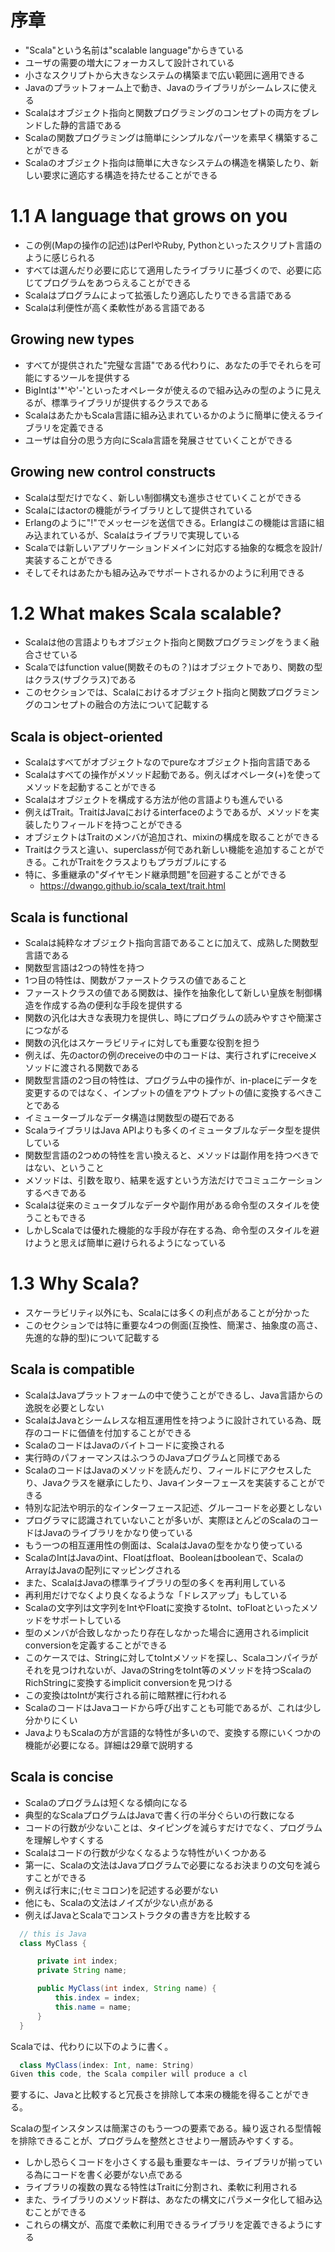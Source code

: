 # 序章
- "Scala"という名前は"scalable language"からきている
- ユーザの需要の増大にフォーカスして設計されている
- 小さなスクリプトから大きなシステムの構築まで広い範囲に適用できる
- Javaのプラットフォーム上で動き、Javaのライブラリがシームレスに使える
- Scalaはオブジェクト指向と関数プログラミングのコンセプトの両方をブレンドした静的言語である
- Scalaの関数プログラミングは簡単にシンプルなパーツを素早く構築することができる
- Scalaのオブジェクト指向は簡単に大きなシステムの構造を構築したり、新しい要求に適応する構造を持たせることができる

# 1.1 A language that grows on you
- この例(Mapの操作の記述)はPerlやRuby, Pythonといったスクリプト言語のように感じられる
- すべては選んだり必要に応じて適用したライブラリに基づくので、必要に応じてプログラムをあつらえることができる
- Scalaはプログラムによって拡張したり適応したりできる言語である
- Scalaは利便性が高く柔軟性がある言語である

## Growing new types
- すべてが提供された"完璧な言語"である代わりに、あなたの手でそれらを可能にするツールを提供する
- BigIntは'*'や'-'といったオペレータが使えるので組み込みの型のように見えるが、標準ライブラリが提供するクラスである
- ScalaはあたかもScala言語に組み込まれているかのように簡単に使えるライブラリを定義できる
- ユーザは自分の思う方向にScala言語を発展させていくことができる

## Growing new control constructs
- Scalaは型だけでなく、新しい制御構文も進歩させていくことができる
- Scalaにはactorの機能がライブラリとして提供されている
- Erlangのように"!"でメッセージを送信できる。Erlangはこの機能は言語に組み込まれているが、Scalaはライブラリで実現している
- Scalaでは新しいアプリケーションドメインに対応する抽象的な概念を設計/実装することができる
- そしてそれはあたかも組み込みでサポートされるかのように利用できる

# 1.2 What makes Scala scalable?
- Scalaは他の言語よりもオブジェクト指向と関数プログラミングをうまく融合させている
- Scalaではfunction value(関数そのもの？)はオブジェクトであり、関数の型はクラス(サブクラス)である
- このセクションでは、Scalaにおけるオブジェクト指向と関数プログラミングのコンセプトの融合の方法について記載する

## Scala is object-oriented
- Scalaはすべてがオブジェクトなのでpureなオブジェクト指向言語である
- Scalaはすべての操作がメソッド起動である。例えばオペレータ(+)を使ってメソッドを起動することができる
- Scalaはオブジェクトを構成する方法が他の言語よりも進んでいる
- 例えばTrait。TraitはJavaにおけるinterfaceのようであるが、メソッドを実装したりフィールドを持つことができる
- オブジェクトはTraitのメンバが追加され、mixinの構成を取ることができる
- Traitはクラスと違い、superclassが何であれ新しい機能を追加することができる。これがTraitをクラスよりもプラガブルにする
- 特に、多重継承の"ダイヤモンド継承問題"を回避することができる
  - https://dwango.github.io/scala_text/trait.html

## Scala is functional
- Scalaは純粋なオブジェクト指向言語であることに加えて、成熟した関数型言語である
- 関数型言語は2つの特性を持つ
- 1つ目の特性は、関数がファーストクラスの値であること
- ファーストクラスの値である関数は、操作を抽象化して新しい皇族を制御構造を作成する為の便利な手段を提供する
- 関数の汎化は大きな表現力を提供し、時にプログラムの読みやすさや簡潔さにつながる
- 関数の汎化はスケーラビリティに対しても重要な役割を担う
- 例えば、先のactorの例のreceiveの中のコードは、実行されずにreceiveメソッドに渡される関数である
- 関数型言語の2つ目の特性は、プログラム中の操作が、in-placeにデータを変更するのではなく、インプットの値をアウトプットの値に変換するべきことである
- イミューターブルなデータ構造は関数型の礎石である
- ScalaライブラリはJava APIよりも多くのイミュータブルなデータ型を提供している
- 関数型言語の2つめの特性を言い換えると、メソッドは副作用を持つべきではない、ということ
- メソッドは、引数を取り、結果を返すという方法だけでコミュニケーションするべきである
- Scalaは従来のミュータブルなデータや副作用がある命令型のスタイルを使うこともできる
- しかしScalaでは優れた機能的な手段が存在する為、命令型のスタイルを避けようと思えば簡単に避けられるようになっている

# 1.3 Why Scala?
- スケーラビリティ以外にも、Scalaには多くの利点があることが分かった
- このセクションでは特に重要な4つの側面(互換性、簡潔さ、抽象度の高さ、先進的な静的型)について記載する

## Scala is compatible
- ScalaはJavaプラットフォームの中で使うことができるし、Java言語からの逸脱を必要としない
- ScalaはJavaとシームレスな相互運用性を持つように設計されている為、既存のコードに価値を付加することができる
- ScalaのコードはJavaのバイトコードに変換される
- 実行時のパフォーマンスはふつうのJavaプログラムと同様である
- ScalaのコードはJavaのメソッドを読んだり、フィールドにアクセスしたり、Javaクラスを継承にしたり、Javaインターフェースを実装することができる
- 特別な記法や明示的なインターフェース記述、グルーコードを必要としない
- プログラマに認識されていないことが多いが、実際ほとんどのScalaのコードはJavaのライブラリをかなり使っている
- もう一つの相互運用性の側面は、ScalaはJavaの型をかなり使っている
- ScalaのIntはJavaのint、Floatはfloat、Booleanはbooleanで、ScalaのArrayはJavaの配列にマッピングされる
- また、ScalaはJavaの標準ライブラリの型の多くを再利用している
- 再利用だけでなくより良くなるような「ドレスアップ」もしている
- Scalaの文字列は文字列をIntやFloatに変換するtoInt、toFloatといったメソッドをサポートしている
- 型のメンバが合致しなかったり存在しなかった場合に適用されるimplicit conversionを定義することができる
- このケースでは、Stringに対してtoIntメソッドを探し、Scalaコンパイラがそれを見つけれないが、JavaのStringをtoInt等のメソッドを持つScalaのRichStringに変換するimplicit conversionを見つける
- この変換はtoIntが実行される前に暗黙裡に行われる
- ScalaのコードはJavaコードから呼び出すことも可能であるが、これは少し分かりにくい
- JavaよりもScalaの方が言語的な特性が多いので、変換する際にいくつかの機能が必要になる。詳細は29章で説明する

## Scala is concise
- Scalaのプログラムは短くなる傾向になる
- 典型的なScalaプログラムはJavaで書く行の半分ぐらいの行数になる
- コードの行数が少ないことは、タイピングを減らすだけでなく、プログラムを理解しやすくする
- Scalaはコードの行数が少なくなるような特性がいくつかある
- 第一に、Scalaの文法はJavaプログラムで必要になるお決まりの文句を減らすことができる
- 例えば行末に;(セミコロン)を記述する必要がない
- 他にも、Scalaの文法はノイズが少ない点がある
- 例えばJavaとScalaでコンストラクタの書き方を比較する

```java
  // this is Java
  class MyClass {

      private int index;
      private String name;

      public MyClass(int index, String name) {
          this.index = index;
          this.name = name;
      }
  }
```

Scalaでは、代わりに以下のように書く。

```scala
  class MyClass(index: Int, name: String)
Given this code, the Scala compiler will produce a cl
```

要するに、Javaと比較すると冗長さを排除して本来の機能を得ることができる。

Scalaの型インスタンスは簡潔さのもう一つの要素である。繰り返される型情報を排除できることが、プログラムを整然とさせより一層読みやすくする。

- しかし恐らくコードを小さくする最も重要なキーは、ライブラリが揃っている為にコードを書く必要がない点である
- ライブラリの複数の異なる特性はTraitに分割され、柔軟に利用される
- また、ライブラリのメソッド群は、あなたの構文にパラメータ化して組み込むことができる
- これらの構文が、高度で柔軟に利用できるライブラリを定義できるようにする
